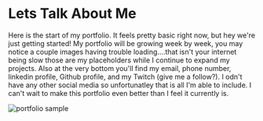 # Lets Talk About Me

Here is the start of my portfolio. It feels pretty basic right now, but hey we're just getting started! My portfolio will be growing week by week, you may notice a couple images having trouble loading....that isn't your internet being slow those are my placeholders while I continue to expand my projects. Also at the very bottom you'll find my email, phone number, linkedin profile, Github profile, and my Twitch (give me a follow?). I odn't have any other social media so unfortunatley that is all I'm able to include. I can't wait to make this portfolio even better than I feel it currently is. 

![portfolio sample](./assets/images/Finished-Portfolio-Img.png)

